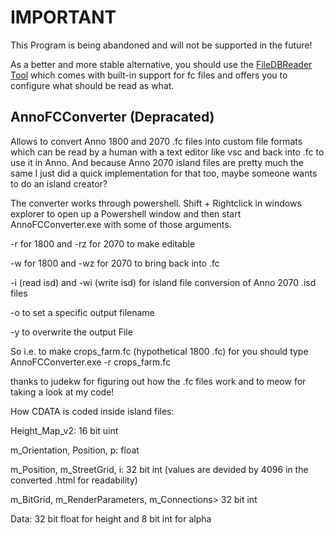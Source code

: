 # IMPORTANT

This Program is being abandoned and will not be supported in the future!

As a better and more stable alternative, you should use the [FileDBReader Tool](https://github.com/anno-mods/FileDBReader) which comes with built-in support for fc files and offers you to configure what should be read as what. 

## AnnoFCConverter (Depracated)
Allows to convert Anno 1800 and 2070 .fc files into custom file formats which can be read by a human with a text editor like vsc and back into .fc
to use it in Anno. And because Anno 2070 island files are pretty much the same I just did a quick implementation for that too, maybe someone wants to do an island creator?

The converter works through powershell. Shift + Rightclick in windows explorer to open up a Powershell window and then start 
AnnoFCConverter.exe with some of those arguments.

-r <InputFilename> for 1800 and -rz <InputFilename> for 2070 to make  <InputFilename> editable
  
-w <InputFilename> for 1800 and -wz <InputFilename> for 2070 to bring <InputFilename> back into .fc
  
-i <InputFilename> (read isd) and -wi <InputFilename> (write isd) for island file conversion of Anno 2070 .isd files
  
-o <OutputFilename> to set a specific output filename
  
-y to overwrite the output File

So i.e. to make crops_farm.fc (hypothetical 1800 .fc) for you should type AnnoFCConverter.exe -r crops_farm.fc


thanks to judekw for figuring out how the .fc files work and to meow for taking a look at my code!


How CDATA is coded inside island files: 

Height_Map_v2: 16 bit uint

m_Orientation, Position, p: float

m_Position, m_StreetGrid, i: 32 bit int (values are devided by 4096 in the converted .html for readability)

m_BitGrid, m_RenderParameters, m_Connections> 32 bit int

Data: 32 bit float for height and 8 bit int for alpha

